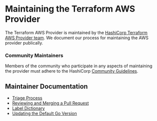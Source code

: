 # Maintaining the Terraform AWS Provider

The Terraform AWS Provider is maintained by the [HashiCorp Terraform AWS Provider team](https://github.com/terraform-providers/terraform-provider-aws/blob/master/docs/FAQ.md#who-are-the-maintainers). We document our process for maintaining the AWS provider publically.

### Community Maintainers

Members of the community who participate in any aspects of maintaining the provider must adhere to the HashiCorp [Community Guidelines](https://www.hashicorp.com/community-guidelines).

## Maintainer Documentation

- [Triage Process](maintaining/triage-process.md)
- [Reviewing and Merging a Pull Request](maintaining/reviewing-a-pull-request.md)
- [Label Dictionary](maintaining/label-dictionary.md)
- [Updating the Default Go Version](maintaining/updating-the-default-go-version.md)
